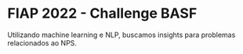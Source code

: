 # FIAP 2022 - Challenge BASF

Utilizando machine learning e NLP, buscamos insights para problemas relacionados ao NPS.
